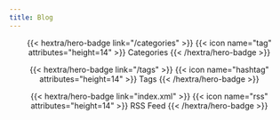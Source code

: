 ```yaml
---
title: Blog
---
```


<div class="c4w-badges" style="text-align: center; margin-top: 1em;">

<!-- {{< hextra/hero-badge link="https://emacs.ch/@junghanacs" >}} -->
<!--   {{< icon name="mastodon" attributes="height=14" >}} -->
<!--   <span>Mastodon</span> -->
<!-- {{< /hextra/hero-badge >}} -->

<!-- {{< hextra/hero-badge link="https://twitter.com/junghanacs" >}} -->
<!--   {{< icon name="x-twitter" attributes="height=14" >}} -->
<!--   <span>Twitter</span> -->
<!-- {{< /hextra/hero-badge >}} -->

<!-- {{< hextra/hero-badge link="https://www.linkedin.com/in/junghanacs/" >}} -->
<!--   {{< icon name="linkedin" attributes="height=14" >}} -->
<!--   <span>LinkedIn</span> -->
<!-- {{< /hextra/hero-badge >}} -->

{{< hextra/hero-badge link="/categories" >}}
  {{< icon name="tag" attributes="height=14" >}}
  <span>Categories</span>
{{< /hextra/hero-badge >}}

{{< hextra/hero-badge link="/tags" >}}
  {{< icon name="hashtag" attributes="height=14" >}}
  <span>Tags</span>
{{< /hextra/hero-badge >}}

{{< hextra/hero-badge link="index.xml" >}}
  {{< icon name="rss" attributes="height=14" >}}
  <span>RSS Feed</span>
{{< /hextra/hero-badge >}}

</div>
